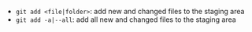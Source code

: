 * `git add <file|folder>`: add new and changed files to the staging area
* `git add -a|--all`: add all new and changed files to the staging area
